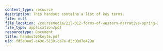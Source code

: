 ```yaml
---
content_type: resource
description: This handout contains a list of key terms.
file: null
file_location: /coursemedia/21l-012-forms-of-western-narrative-spring-2004/fd5a0aa5e4905138ca7ad2c03d7e429a_handout05keyte.pdf
file_type: application/pdf
resourcetype: Document
title: handout05keyte.pdf
uid: fd5a0aa5-e490-5138-ca7a-d2c03d7e429a
---
```

